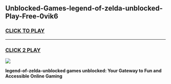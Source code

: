 
## Unblocked-Games-legend-of-zelda-unblocked-Play-Free-0vik6
<h3>
<a href="https://premium76.site?title=legend-of-zelda-unblocked&ref=12A">CLICK TO PLAY</a></h3>
<hr>

<h3>
<a href="https://premium76.site?title=legend-of-zelda-unblocked&ref=12A">CLICK 2 PLAY</a>
  
</h3>

<a href="https://premium76.site?title=legend-of-zelda-unblocked&ref=12A"><img src="https://clearcache.store/games.png"></a>


**legend-of-zelda-unblocked games unblocked: Your Gateway to Fun and Accessible Online Gaming**
